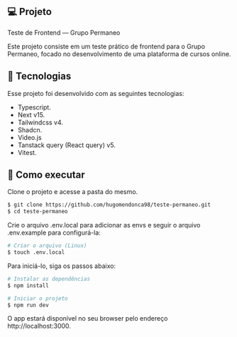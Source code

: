 
## 💻 Projeto

Teste de Frontend — Grupo Permaneo

Este projeto consiste em um teste prático de frontend para o Grupo Permaneo, focado no desenvolvimento de uma plataforma de cursos online.

## 🧪 Tecnologias

Esse projeto foi desenvolvido com as seguintes tecnologias:

- Typescript.
- Next v15.
- Tailwindcss v4.
- Shadcn.
- Video.js
- Tanstack query (React query) v5.
- Vitest.

## 🚀 Como executar

Clone o projeto e acesse a pasta do mesmo.

```bash
$ git clone https://github.com/hugomendonca98/teste-permaneo.git
$ cd teste-permaneo
```

Crie o arquivo .env.local para adicionar as envs e seguir o arquivo .env.example para configurá-la:
```bash
# Criar o arquivo (Linux)
$ touch .env.local
```

Para iniciá-lo, siga os passos abaixo:
```bash
# Instalar as dependências
$ npm install

# Iniciar o projeto
$ npm run dev
```
O app estará disponível no seu browser pelo endereço http://localhost:3000.



